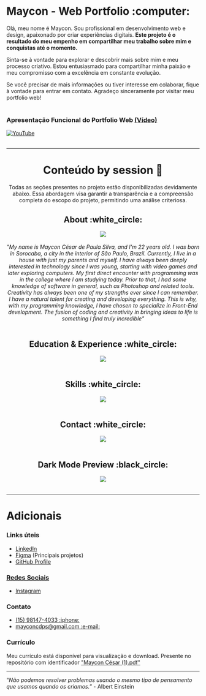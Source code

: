 <h1>Maycon - Web Portfolio :computer:</h1>

Olá, meu nome é Maycon. Sou profissional em desenvolvimento web e design, apaixonado por criar experiências digitais. <b>Este projeto é o resultado do meu empenho em compartilhar meu trabalho sobre mim e conquistas até o momento.</b>

Sinta-se à vontade para explorar e descobrir mais sobre mim e meu processo criativo. Estou entusiasmado para compartilhar minha paixão e meu compromisso com a excelência em constante evolução.

Se você precisar de mais informações ou tiver interesse em colaborar, fique à vontade para entrar em contato. Agradeço sinceramente por visitar meu portfolio web!<br><br>

<h3>Apresentação Funcional do Portfolio Web <a href="https://www.youtube.com/watch?v=qP0b8pcH6g8">(Vídeo)</a></h3> 

[![YouTube](https://github.com/mayconcsr/web-portfolio/assets/114117316/55da170d-bd52-4bfc-9500-4b8e6bc9fc81)](https://www.youtube.com/watch?v=qP0b8pcH6g8)<br><br><hr>


<div align=center><h1>Conteúdo by session 💎</h1>
Todas as seções presentes no projeto estão disponibilizadas devidamente abaixo. Essa abordagem visa garantir a transparência e a compreensão completa do escopo do projeto, permitindo uma análise criteriosa.<br>

<h2>About :white_circle:</h2>
<img src="https://github.com/mayconcsr/web-portfolio/assets/114117316/7d024fa2-43fc-4899-bc18-81453c0d3e05"><br><br>
<div align=center><i>"My name is Maycon César de Paula Silva, and I'm 22 years old. I was born in Sorocaba, a city in the interior of São Paulo, Brazil. Currently, I live in a house with just my parents and myself. I have always been deeply interested in technology since I was young, starting with video games and later exploring computers. My first direct encounter with programming was in the college where I am studying today. Prior to that, I had some knowledge of software in general, such as Photoshop and related tools.
Creativity has always been one of my strengths ever since I can remember. I have a natural talent for creating and developing everything. This is why, with my programming knowledge, I have chosen to specialize in Front-End development. The fusion of coding and creativity in bringing ideas to life is something I find truly incredible"</i></div><br>

<h2>Education & Experience :white_circle:</h2>
<img src="https://github.com/mayconcsr/web-portfolio/assets/114117316/29b5f836-26d8-4912-8f5c-ddfc1760979c"><br><br>

<h2>Skills :white_circle:</h2>
<img src="https://github.com/mayconcsr/web-portfolio/assets/114117316/db7220ae-520a-46f9-b79a-814f0af95cb2"><br><br>

<h2>Contact :white_circle:</h2>
<img src="https://github.com/mayconcsr/web-portfolio/assets/114117316/e69365c6-a377-4a41-aa7a-555192f69f23"><br><br>

<h2><b>Dark Mode Preview :black_circle:</b></h2>
<img src="https://github.com/mayconcsr/web-portfolio/assets/114117316/a7013f08-4210-4de6-be7a-39ed37c13c12)"><br><br></div><hr>

<h1>Adicionais</h1>

<h3>Links úteis</h3>
<ul>
  <li><a href="https://www.linkedin.com/in/maycon-cesar-de-paula-silva-858a7a19b/">LinkedIn</li>
  <li><a href="https://www.figma.com/file/9u1qE9xV7gqSmoPE0qKOhu/Maycon---Projetos-Mar%2F2023?type=design&node-id=0-1&t=9wNO009oeUaBbACO-0">Figma</a> (Principais projetos)</li>
  <li><a href="https://github.com/mayconcsr">GitHub Profile</li>
   
</ul>

    
<h3>Redes Sociais</h3>
<ul>
  <li><a href="https://www.instagram.com/_cesary/">Instagram</a></li>
</ul>


<h3>Contato</h3>
<ul>
  <li><a href="tel:15981474033">(15) 98147-4033 :iphone:</a></li>
  <li><a href="mailto:mayconcdps@gmail.com">mayconcdps@gmail.com :e-mail:</a></li>
</ul>

<h3>Currículo</h3>
Meu currículo está disponível para visualização e download. Presente no repositório com identificador <a href="Maycon César (1).pdf" download>"Maycon César (1).pdf"</a><br><hr>

<q><i>Não podemos resolver problemas usando o mesmo tipo de pensamento que usamos quando os criamos.</i></q> - Albert Einstein


